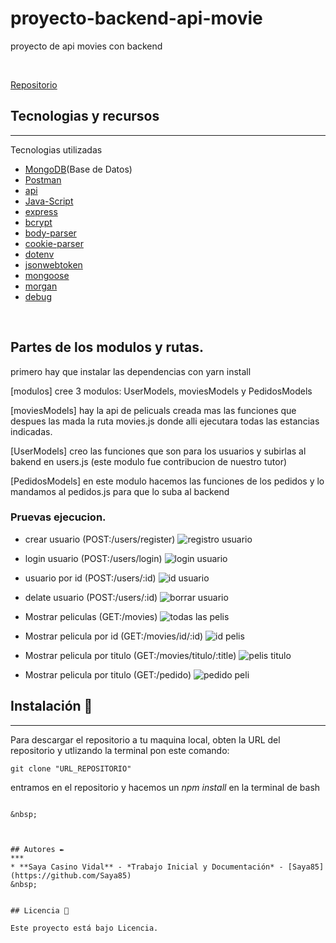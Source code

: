 # proyecto-backend-api-movie
proyecto de api movies con backend

&nbsp;

[Repositorio](https://github.com/Saya85/proyecto-backend-api-movie.git)


## Tecnologias y recursos
***
Tecnologias utilizadas 
* [MongoDB](https://cloud.mongodb.com/)(Base de Datos)
* [Postman](https://www.postman.com/downloads/) 
* [api](https://api.themoviedb.org/3/movie/popular?api_key=cea68b520beecac6718820e4ac576c3a)
* [Java-Script](Json)
* [express](~4.16.1)
* [bcrypt](^5.0.1) 
* [body-parser](^1.19.1)
* [cookie-parser](~1.4.4)
* [dotenv](^14.3.2)
* [jsonwebtoken](8.5.1)
* [mongoose](^6.1.8)
* [morgan](~1.9.1)
* [debug](~2.6.9)

&nbsp;

## Partes de los modulos y rutas.

primero hay que  instalar las dependencias con yarn install

[modulos]
cree 3 modulos: UserModels, moviesModels y PedidosModels

[moviesModels] hay la api de pelicuals creada mas las funciones que despues las mada la ruta movies.js donde alli ejecutara todas las estancias indicadas.

[UserModels] creo las funciones que son para los usuarios y subirlas al bakend en users.js (este modulo fue contribucion de nuestro tutor)

[PedidosModels] en este modulo hacemos las funciones de los pedidos y lo mandamos al pedidos.js para que lo suba al backend

### Pruevas ejecucion.

- crear usuario (POST:/users/register)
![registro usuario](appMovie/public/images/registro-usuario.png)

- login usuario (POST:/users/login)
![login usuario](appMovie/public/images/login-usuario.png)

- usuario por id (POST:/users/:id)
![id usuario](appMovie/public/images/id-perfil.png)

- delate usuario (POST:/users/:id)
![borrar usuario](appMovie/public/images/eliminacionuser.png)

- Mostrar peliculas (GET:/movies)
![todas las pelis](appMovie/public/images/peliculas.png)

- Mostrar pelicula por id (GET:/movies/id/:id)
![id pelis](appMovie/public/images/id-pelicula.png)

- Mostrar pelicula por titulo (GET:/movies/titulo/:title)
![pelis titulo](appMovie/public/images/por-titulo.png)

- Mostrar pelicula por titulo (GET:/pedido)
![pedido peli](appMovie/public/images/pedido.png)

## Instalación 🔧
***
Para descargar el repositorio a tu maquina local, obten la URL del repositorio y utlizando la terminal pon este comando:

```
git clone "URL_REPOSITORIO"
```
entramos en el repositorio y hacemos un *npm install* en la terminal de bash 
``` 

&nbsp;



## Autores ✒️
***
* **Saya Casino Vidal** - *Trabajo Inicial y Documentación* - [Saya85](https://github.com/Saya85)
&nbsp;


## Licencia 📄

Este proyecto está bajo Licencia.

